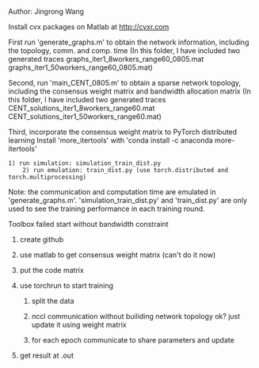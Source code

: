 Author: Jingrong Wang

Install cvx packages on Matlab at http://cvxr.com

First run 'generate_graphs.m' to obtain the network information, including the topology, comm. and comp. time
    (In this folder, I have included two generated traces
        graphs_iter1_8workers_range60_0805.mat
        graphs_iter1_50workers_range60_0805.mat)

Second, run 'main_CENT_0805.m' to obtain a sparse network topology, including the consensus weight matrix and bandwidth allocation matrix
    (In this folder, I have included two generated traces
        CENT_solutions_iter1_8workers_range60.mat
        CENT_solutions_iter1_50workers_range60.mat)

Third, incorporate the consensus weight matrix to PyTorch distributed learning
    Install 'more_itertools' with 'conda install -c anaconda more-itertools'

    1) run simulation: simulation_train_dist.py
        2) run emulation: train_dist.py (use torch.distributed and torch.multiprocessing)

Note: the communication and computation time are emulated in 'generate_graphs.m'. 
'simulation_train_dist.py' and 'train_dist.py' are only used to see the training performance in each training round.







Toolbox failed start without bandwidth constraint

1. create github

2. use matlab  to get consensus weight matrix (can't do it now)

3. put the code matrix

4. use torchrun to start training

   1. split the data

   1. nccl communication without builiding  network topology ok? just update it using weight matrix

   1. for each epoch communicate to share parameters and update 

2. get result at .out

   

